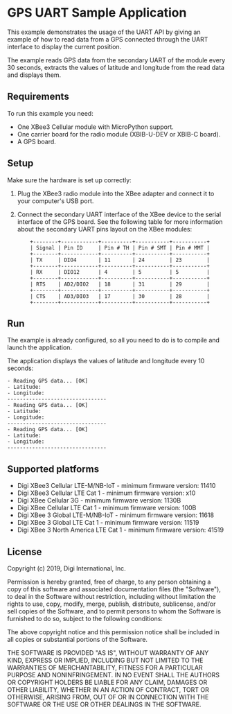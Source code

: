 GPS UART Sample Application
===========================

This example demonstrates the usage of the UART API by giving an example
of how to read data from a GPS connected through the UART interface to
display the current position.

The example reads GPS data from the secondary UART of the module every 30
seconds, extracts the values of latitude and longitude from the read data
and displays them.

Requirements
------------

To run this example you need:

* One XBee3 Cellular module with MicroPython support.
* One carrier board for the radio module (XBIB-U-DEV or XBIB-C board).
* A GPS board.

Setup
-----

Make sure the hardware is set up correctly:

1. Plug the XBee3 radio module into the XBee adapter and connect it to your
   computer's USB port.
2. Connect the secondary UART interface of the XBee device to the serial
   interface of the GPS board. See the following table for more information
   about the secondary UART pins layout on the XBee modules:

           +--------+------------+----------+-----------+-----------+
           | Signal | Pin ID     | Pin # TH | Pin # SMT | Pin # MMT |
           +--------+------------+----------+-----------+-----------+
           | TX     | DIO4       | 11       | 24        | 23        |
           +--------+------------+----------+-----------+-----------+
           | RX     | DIO12      | 4        | 5         | 5         |
           +--------+------------+----------+-----------+-----------+
           | RTS    | AD2/DIO2   | 18       | 31        | 29        |
           +--------+------------+----------+-----------+-----------+
           | CTS    | AD3/DIO3   | 17       | 30        | 28        |
           +--------+------------+----------+-----------+-----------+

Run
---

The example is already configured, so all you need to do is to compile and
launch the application.

The application displays the values of latitude and longitude every 10 seconds:

    - Reading GPS data... [OK]
    - Latitude:
    - Longitude:
    --------------------------------
    - Reading GPS data... [OK]
    - Latitude:
    - Longitude:
    --------------------------------
    - Reading GPS data... [OK]
    - Latitude:
    - Longitude:
    --------------------------------

Supported platforms
-------------------

* Digi XBee3 Cellular LTE-M/NB-IoT - minimum firmware version: 11410
* Digi XBee3 Cellular LTE Cat 1 - minimum firmware version: x10
* Digi XBee Cellular 3G - minimum firmware version: 1130B
* Digi XBee Cellular LTE Cat 1 - minimum firmware version: 100B
* Digi XBee 3 Global LTE-M/NB-IoT - minimum firmware version: 11618
* Digi XBee 3 Global LTE Cat 1 - minimum firmware version: 11519
* Digi XBee 3 North America LTE Cat 1 - minimum firmware version: 41519

License
-------

Copyright (c) 2019, Digi International, Inc.

Permission is hereby granted, free of charge, to any person obtaining a copy
of this software and associated documentation files (the "Software"), to deal
in the Software without restriction, including without limitation the rights
to use, copy, modify, merge, publish, distribute, sublicense, and/or sell
copies of the Software, and to permit persons to whom the Software is
furnished to do so, subject to the following conditions:

The above copyright notice and this permission notice shall be included in all
copies or substantial portions of the Software.

THE SOFTWARE IS PROVIDED "AS IS", WITHOUT WARRANTY OF ANY KIND, EXPRESS OR
IMPLIED, INCLUDING BUT NOT LIMITED TO THE WARRANTIES OF MERCHANTABILITY,
FITNESS FOR A PARTICULAR PURPOSE AND NONINFRINGEMENT. IN NO EVENT SHALL THE
AUTHORS OR COPYRIGHT HOLDERS BE LIABLE FOR ANY CLAIM, DAMAGES OR OTHER
LIABILITY, WHETHER IN AN ACTION OF CONTRACT, TORT OR OTHERWISE, ARISING FROM,
OUT OF OR IN CONNECTION WITH THE SOFTWARE OR THE USE OR OTHER DEALINGS IN THE
SOFTWARE.